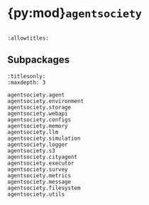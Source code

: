 # {py:mod}`agentsociety`

```{py:module} agentsociety
```

```{autodoc2-docstring} agentsociety
:allowtitles:
```

## Subpackages

```{toctree}
:titlesonly:
:maxdepth: 3

agentsociety.agent
agentsociety.environment
agentsociety.storage
agentsociety.webapi
agentsociety.configs
agentsociety.memory
agentsociety.llm
agentsociety.simulation
agentsociety.logger
agentsociety.s3
agentsociety.cityagent
agentsociety.executor
agentsociety.survey
agentsociety.metrics
agentsociety.message
agentsociety.filesystem
agentsociety.utils
```
